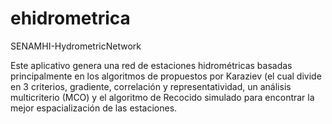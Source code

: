 # ehidrometrica
SENAMHI-HydrometricNetwork

Este aplicativo genera una red de estaciones hidrométricas 
basadas principalmente en los algoritmos de propuestos por 
Karaziev (el cual divide en 3 criterios, gradiente, correlación 
y representatividad, un análisis multicriterio (MCO) y el 
algoritmo de Recocido simulado para encontrar la mejor espacialización 
de las estaciones.
